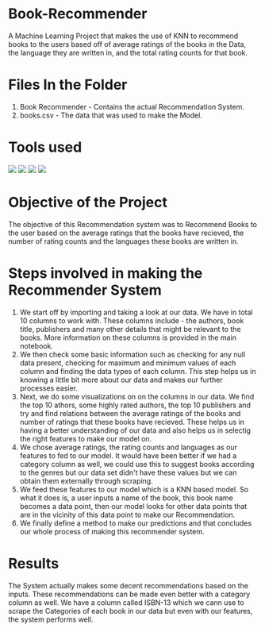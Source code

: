 # Book-Recommender
A Machine Learning Project that makes the use of KNN to recommend books to the users based off of average ratings of the books in the Data, the language they are written in, and the total rating counts for that book.

# Files In the Folder
1) Book Recommender -  Contains the actual Recommendation System. <br>
2) books.csv - The data that was used to make the Model.

# Tools used 
<img src="https://img.shields.io/badge/python%20-%2314354C.svg?&style=for-the-badge&logo=python&logoColor=white"/> <img src="https://img.shields.io/badge/pandas%20-%23150458.svg?&style=for-the-badge&logo=pandas&logoColor=white" /> <img src="https://img.shields.io/badge/Jupyter%20-%23F37626.svg?&style=for-the-badge&logo=Jupyter&logoColor=white" /> <img src="https://img.shields.io/badge/numpy%20-%23013243.svg?&style=for-the-badge&logo=numpy&logoColor=white" />

# Objective of the Project 
The objective of this Recommendation system was to Recommend Books to the user based on the average ratings that the books have recieved, the number of rating counts and the languages these books are written in.

# Steps involved in making the Recommender System
1) We start off by importing and taking a look at our data. We have in total 10 columns to work with. These columns include - the authors, book title, publishers and many other details that might be relevant to the books. More information on these columns is provided in the main notebook. <br>
2) We then check some basic information such as checking for any null data present, checking for maximum and minimum values of each column and finding the data types of each column. This step helps us in knowing a little bit more about our data and makes our further processes easier. <br>
3) Next, we do some visualizations on on the columns in our data. We find the top 10 athors, some highly rated authors, the top 10 publishers and try and find relations between the average ratings of the books and number of ratings that these books have recieved. These helps us in having a better understanding of our data and also helps us in selectig the right features to make our model on.<br>
4) We chose average ratings, the rating counts and languages as our features to fed to our model. It would have been better if we had a category column as well, we could use this to suggest books according to the genres but our data set didn't have these values but we can obtain them externally through scraping. <br>
5) We feed these features to our model which is a KNN based model. So what it does is, a user inputs a name of the book, this book name becomes a data point, then our model looks for other data points that are in the vicinity of this data point to make our Recommendation. <br>
6) We finally define a method to make our predictions and that concludes our whole process of making this recommender system.<br>

# Results
The System actually makes some decent recommendations based on the inputs. These recommendations can be made even better with a category column as well. We have a column called ISBN-13 which we cann use to scrape the Categories of each book in our data but even with our features, the system performs well.<br>
